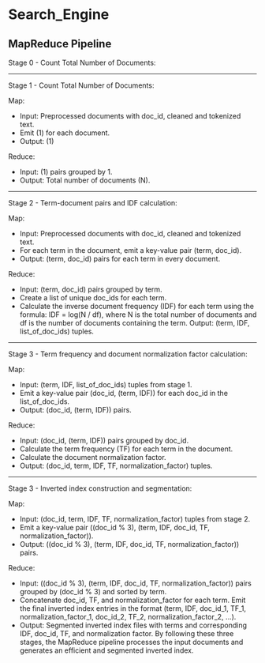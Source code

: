 # Search_Engine

## MapReduce Pipeline


Stage 0 - Count Total Number of Documents:


---

Stage 1 - Count Total Number of Documents:

Map:
- Input: Preprocessed documents with doc_id, cleaned and tokenized text.
- Emit (1) for each document.
- Output: (1) 

Reduce:
- Input: (1) pairs grouped by 1.
- Output: Total number of documents (N).

---

Stage 2 - Term-document pairs and IDF calculation:

Map:

- Input: Preprocessed documents with doc_id, cleaned and tokenized text.
- For each term in the document, emit a key-value pair (term, doc_id).
- Output: (term, doc_id) pairs for each term in every document.

Reduce:

- Input: (term, doc_id) pairs grouped by term.
- Create a list of unique doc_ids for each term.
- Calculate the inverse document frequency (IDF) for each term using the formula: IDF = log(N / df), where N is the total number of documents and df is the number of documents containing the term.
Output: (term, IDF, list_of_doc_ids) tuples.

---

Stage 3 - Term frequency and document normalization factor calculation:

Map:

- Input: (term, IDF, list_of_doc_ids) tuples from stage 1.
- Emit a key-value pair (doc_id, (term, IDF)) for each doc_id in the list_of_doc_ids.
- Output: (doc_id, (term, IDF)) pairs.

Reduce:

- Input: (doc_id, (term, IDF)) pairs grouped by doc_id.
- Calculate the term frequency (TF) for each term in the document.
- Calculate the document normalization factor.
- Output: (doc_id, term, IDF, TF, normalization_factor) tuples.

---

Stage 3 - Inverted index construction and segmentation:

Map:

- Input: (doc_id, term, IDF, TF, normalization_factor) tuples from stage 2.
- Emit a key-value pair ((doc_id % 3), (term, IDF, doc_id, TF, normalization_factor)).
- Output: ((doc_id % 3), (term, IDF, doc_id, TF, normalization_factor)) pairs.

Reduce:

- Input: ((doc_id % 3), (term, IDF, doc_id, TF, normalization_factor)) pairs grouped by (doc_id % 3) and sorted by term.
- Concatenate doc_id, TF, and normalization_factor for each term.
Emit the final inverted index entries in the format (term, IDF, doc_id_1, TF_1, normalization_factor_1, doc_id_2, TF_2, normalization_factor_2, ...).
- Output: Segmented inverted index files with terms and corresponding IDF, doc_id, TF, and normalization factor.
By following these three stages, the MapReduce pipeline processes the input documents and generates an efficient and segmented inverted index.
